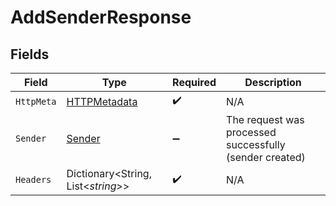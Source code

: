 # AddSenderResponse


## Fields

| Field                                                   | Type                                                    | Required                                                | Description                                             |
| ------------------------------------------------------- | ------------------------------------------------------- | ------------------------------------------------------- | ------------------------------------------------------- |
| `HttpMeta`                                              | [HTTPMetadata](../../Models/Components/HTTPMetadata.md) | :heavy_check_mark:                                      | N/A                                                     |
| `Sender`                                                | [Sender](../../Models/Components/Sender.md)             | :heavy_minus_sign:                                      | The request was processed successfully (sender created) |
| `Headers`                                               | Dictionary<String, List<*string*>>                      | :heavy_check_mark:                                      | N/A                                                     |